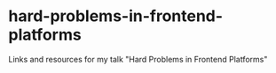 # hard-problems-in-frontend-platforms
Links and resources for my talk "Hard Problems in Frontend Platforms"
